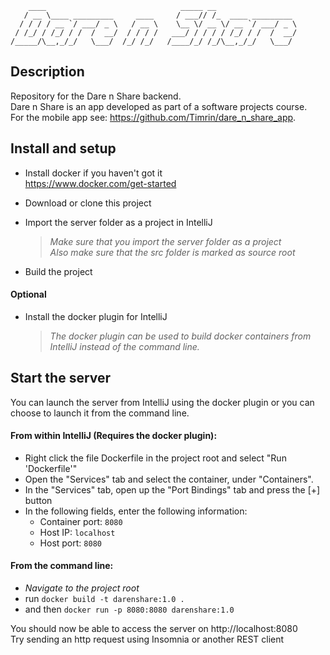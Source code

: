         ____                              _____ __
       / __ \____ _________     ____     / ___// /_  ____ _________  
      / / / / __ `/ ___/ _ \   / __ \    \__ \/ __ \/ __ `/ ___/ _ \  
     / /_/ / /_/ / /  /  __/  / / / /   ___/ / / / / /_/ / /  /  __/
    /_____/\__,_/_/   \___/  /_/ /_/   /____/_/ /_/\__,_/_/   \___/ 

## Description
Repository for the Dare n Share backend.  
Dare n Share is an app developed as part of a software projects course.  
For the mobile app see: https://github.com/Timrin/dare_n_share_app. 

## Install and setup
* Install docker if you haven't got it  
https://www.docker.com/get-started

* Download or clone this project  
* Import the server folder as a project in IntelliJ  
  >_Make sure that you import the server folder as a project_  
  >_Also make sure that the src folder is marked as source root_  
* Build the project  

#### Optional
* Install the docker plugin for IntelliJ  
  >_The docker plugin can be used to build docker containers from IntelliJ instead of the command line._

## Start the server
You can launch the server from IntelliJ using the docker plugin or you can choose to launch it from the command line. 

#### From within IntelliJ (Requires the docker plugin):
  * Right click the file Dockerfile in the project root and select "Run 'Dockerfile'"  
  * Open the "Services" tab and select the container, under "Containers".  
  * In the "Services" tab, open up the "Port Bindings" tab and press the [+] button  
  * In the following fields, enter the following information:
    * Container port: `8080`  
    * Host IP: `localhost` 
    * Host port: `8080` 
  
#### From the command line:  
  * _Navigate to the project root_  
  * run `docker build -t darenshare:1.0 .`  
  * and then `docker run -p 8080:8080 darenshare:1.0`

You should now be able to access the server on http://localhost:8080  
Try sending an http request using Insomnia or another REST client
